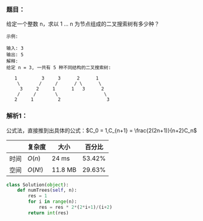 ### 题目：
给定一个整数 n，求以 1 ... n 为节点组成的二叉搜索树有多少种？
```
示例:

输入: 3
输出: 5
解释:
给定 n = 3, 一共有 5 种不同结构的二叉搜索树:

   1         3     3      2      1
    \       /     /      / \      \
     3     2     1      1   3      2
    /     /       \                 \
   2     1         2                 3
```

### 解析1：
公式法，直接推到出具体的公式：$C_0 = 1,C_{n+1} = \frac{2(2n+1)}{n+2}C_n$  

|  |复杂度|大小|百分比|
|--|--|--|--|
|时间|$O(n)$|24 ms|53.42%|
|空间|$O(N!)$|11.8 MB|29.63%|

```python
class Solution(object):
    def numTrees(self, n):
        res = 1
        for i in range(n):
            res = res * 2*(2*i+1)/(i+2)
        return int(res)
```